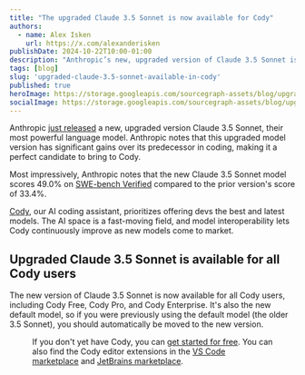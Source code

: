 ```yaml
---
title: "The upgraded Claude 3.5 Sonnet is now available for Cody"
authors:
  - name: Alex Isken
    url: https://x.com/alexanderisken
publishDate: 2024-10-22T10:00-01:00
description: "Anthropic’s new, upgraded version of Claude 3.5 Sonnet is available now for all Cody users."
tags: [blog]
slug: 'upgraded-claude-3.5-sonnet-available-in-cody'
published: true
heroImage: https://storage.googleapis.com/sourcegraph-assets/blog/upgraded-3.5-sonnet/upgraded-claude-3.5-sonnet-og.png
socialImage: https://storage.googleapis.com/sourcegraph-assets/blog/upgraded-3.5-sonnet/upgraded-claude-3.5-sonnet-og.png
---
```


Anthropic [just released](https://www.anthropic.com/news/3-5-models-and-computer-use) a new, upgraded version Claude 3.5 Sonnet, their most powerful language model. Anthropic notes that this upgraded model version has significant gains over its predecessor in coding, making it a perfect candidate to bring to Cody.

Most impressively, Anthropic notes that the new Claude 3.5 Sonnet model scores 49.0% on [SWE-bench Verified](https://www.swebench.com/) compared to the prior version's score of 33.4%.

[Cody](https://sourcegraph.com/cody), our AI coding assistant, prioritizes offering devs the best and latest models. The AI space is a fast-moving field, and model interoperability lets Cody continuously improve as new models come to market.

## Upgraded Claude 3.5 Sonnet is available for all Cody users

The new version of Claude 3.5 Sonnet is now available for all Cody users, including Cody Free, Cody Pro, and Cody Enterprise. It's also the new default model, so if you were previously using the default model (the older 3.5 Sonnet), you should automatically be moved to the new version.

<Figure
  src="https://storage.googleapis.com/sourcegraph-assets/blog/upgraded-3.5-sonnet/claude-3.5-cody.jpeg"
  alt="3.5 Sonnet in the Cody model selector"
/>

If you don't yet have Cody, you can [get started for free](https://sourcegraph.com/cody). You can also find the Cody editor extensions in the [VS Code marketplace](https://marketplace.visualstudio.com/items?itemName=sourcegraph.cody-ai) and [JetBrains marketplace](https://plugins.jetbrains.com/plugin/9682-sourcegraph).
